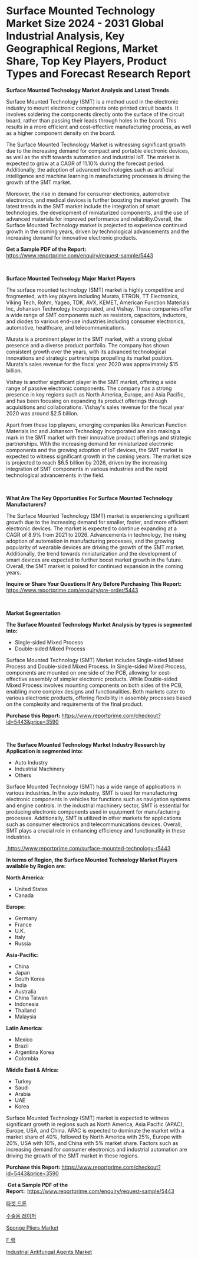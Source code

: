 <p><h1>Surface Mounted Technology Market Size 2024 - 2031 Global Industrial Analysis, Key Geographical Regions, Market Share, Top Key Players, Product Types and Forecast Research Report</h1></p><p><strong>Surface Mounted Technology Market Analysis and Latest Trends</strong></p>
<p><p>Surface Mounted Technology (SMT) is a method used in the electronic industry to mount electronic components onto printed circuit boards. It involves soldering the components directly onto the surface of the circuit board, rather than passing their leads through holes in the board. This results in a more efficient and cost-effective manufacturing process, as well as a higher component density on the board.</p><p>The Surface Mounted Technology Market is witnessing significant growth due to the increasing demand for compact and portable electronic devices, as well as the shift towards automation and industrial IoT. The market is expected to grow at a CAGR of 11.10% during the forecast period. Additionally, the adoption of advanced technologies such as artificial intelligence and machine learning in manufacturing processes is driving the growth of the SMT market.</p><p>Moreover, the rise in demand for consumer electronics, automotive electronics, and medical devices is further boosting the market growth. The latest trends in the SMT market include the integration of smart technologies, the development of miniaturized components, and the use of advanced materials for improved performance and reliability.Overall, the Surface Mounted Technology market is projected to experience continued growth in the coming years, driven by technological advancements and the increasing demand for innovative electronic products.</p></p>
<p><strong>Get a Sample PDF of the Report:&nbsp;</strong> <a href="https://www.reportprime.com/enquiry/request-sample/5443">https://www.reportprime.com/enquiry/request-sample/5443</a></p>
<p>&nbsp;</p>
<p><strong>Surface Mounted Technology Major Market Players</strong></p>
<p><p>The surface mounted technology (SMT) market is highly competitive and fragmented, with key players including Murata, ETRON, TT Electronics, Viking Tech, Rohm, Yageo, TDK, AVX, KEMET, American Function Materials Inc, Johanson Technology Incorporated, and Vishay. These companies offer a wide range of SMT components such as resistors, capacitors, inductors, and diodes to various end-use industries including consumer electronics, automotive, healthcare, and telecommunications.</p><p>Murata is a prominent player in the SMT market, with a strong global presence and a diverse product portfolio. The company has shown consistent growth over the years, with its advanced technological innovations and strategic partnerships propelling its market position. Murata's sales revenue for the fiscal year 2020 was approximately $15 billion.</p><p>Vishay is another significant player in the SMT market, offering a wide range of passive electronic components. The company has a strong presence in key regions such as North America, Europe, and Asia Pacific, and has been focusing on expanding its product offerings through acquisitions and collaborations. Vishay's sales revenue for the fiscal year 2020 was around $2.5 billion.</p><p>Apart from these top players, emerging companies like American Function Materials Inc and Johanson Technology Incorporated are also making a mark in the SMT market with their innovative product offerings and strategic partnerships. With the increasing demand for miniaturized electronic components and the growing adoption of IoT devices, the SMT market is expected to witness significant growth in the coming years. The market size is projected to reach $6.5 billion by 2026, driven by the increasing integration of SMT components in various industries and the rapid technological advancements in the field.</p></p>
<p>&nbsp;</p>
<p><strong>What Are The Key Opportunities For Surface Mounted Technology Manufacturers?</strong></p>
<p><p>The Surface Mounted Technology (SMT) market is experiencing significant growth due to the increasing demand for smaller, faster, and more efficient electronic devices. The market is expected to continue expanding at a CAGR of 8.9% from 2021 to 2026. Advancements in technology, the rising adoption of automation in manufacturing processes, and the growing popularity of wearable devices are driving the growth of the SMT market. Additionally, the trend towards miniaturization and the development of smart devices are expected to further boost market growth in the future. Overall, the SMT market is poised for continued expansion in the coming years.</p></p>
<p><strong>Inquire or Share Your Questions If Any Before Purchasing This Report:</strong> <a href="https://www.reportprime.com/enquiry/pre-order/5443">https://www.reportprime.com/enquiry/pre-order/5443</a></p>
<p>&nbsp;</p>
<p><strong>Market Segmentation</strong></p>
<p><strong>The Surface Mounted Technology Market Analysis by types is segmented into:</strong></p>
<p><ul><li>Single-sided Mixed Process</li><li>Double-sided Mixed Process</li></ul></p>
<p><p>Surface Mounted Technology (SMT) Market includes Single-sided Mixed Process and Double-sided Mixed Process. In Single-sided Mixed Process, components are mounted on one side of the PCB, allowing for cost-effective assembly of simpler electronic products. While Double-sided Mixed Process involves mounting components on both sides of the PCB, enabling more complex designs and functionalities. Both markets cater to various electronic products, offering flexibility in assembly processes based on the complexity and requirements of the final product.</p></p>
<p><strong>Purchase this Report:&nbsp;</strong><a href="https://www.reportprime.com/checkout?id=5443&price=3590">https://www.reportprime.com/checkout?id=5443&price=3590</a></p>
<p>&nbsp;</p>
<p><strong>The Surface Mounted Technology Market Industry Research by Application is segmented into:</strong></p>
<p><ul><li>Auto Industry</li><li>Industrial Machinery</li><li>Others</li></ul></p>
<p><p>Surface Mounted Technology (SMT) has a wide range of applications in various industries. In the auto industry, SMT is used for manufacturing electronic components in vehicles for functions such as navigation systems and engine controls. In the industrial machinery sector, SMT is essential for producing electronic components used in equipment for manufacturing processes. Additionally, SMT is utilized in other markets for applications such as consumer electronics and telecommunications devices. Overall, SMT plays a crucial role in enhancing efficiency and functionality in these industries.</p></p>
<p><a href="https://www.reportprime.com/surface-mounted-technology-r5443">&nbsp;https://www.reportprime.com/surface-mounted-technology-r5443</a></p>
<p><strong>In terms of Region, the Surface Mounted Technology Market Players available by Region are:</strong></p>
<p>
    <p> <strong> North America: </strong>
        <ul>
            <li>United States</li>
            <li>Canada</li>
        </ul>
        </p> 
    <p> <strong> Europe: </strong>
        <ul>
            <li>Germany</li>
            <li>France</li>
            <li>U.K.</li>
            <li>Italy</li>
            <li>Russia</li>
        </ul>
        </p> 
    <p> <strong> Asia-Pacific: </strong>
        <ul>
            <li>China</li>
            <li>Japan</li>
            <li>South Korea</li>
            <li>India</li>
            <li>Australia</li>
            <li>China Taiwan</li>
            <li>Indonesia</li>
            <li>Thailand</li>
            <li>Malaysia</li>
        </ul>
        </p> 
    <p> <strong> Latin America: </strong>
        <ul>
            <li>Mexico</li>
            <li>Brazil</li>
            <li>Argentina Korea</li>
            <li>Colombia</li>
        </ul>
        </p> 
    <p> <strong> Middle East & Africa: </strong>
        <ul>
            <li>Turkey</li>
            <li>Saudi</li>
            <li>Arabia</li>
            <li>UAE</li>
            <li>Korea</li>
        </ul>
    </p>
    </p>
<p><p>Surface Mounted Technology (SMT) market is expected to witness significant growth in regions such as North America, Asia Pacific (APAC), Europe, USA, and China. APAC is expected to dominate the market with a market share of 40%, followed by North America with 25%, Europe with 20%, USA with 10%, and China with 5% market share. Factors such as increasing demand for consumer electronics and industrial automation are driving the growth of the SMT market in these regions.</p></p>
<p><strong>Purchase this Report: </strong><a href="https://www.reportprime.com/checkout?id=5443&price=3590">https://www.reportprime.com/checkout?id=5443&price=3590</a></p>
<p>&nbsp;<strong>Get a Sample PDF of the Report:&nbsp;&nbsp;</strong><a href="https://www.reportprime.com/enquiry/request-sample/5443">https://www.reportprime.com/enquiry/request-sample/5443</a></p>
<p><strong></strong></p>
<p><p><a href="https://medium.com/@carolynurton5656/%EA%B8%80%EB%A1%9C%EB%B2%8C-%ED%83%80%EA%B2%9F-%EB%93%9C%EB%A1%A0-%EC%82%B0%EC%97%85-%EC%9C%A0%ED%98%95-%EC%9D%91%EC%9A%A9-%EB%B6%84%EC%95%BC-%EC%8B%9C%EC%9E%A5-%EC%B0%B8%EA%B0%80%EC%9E%90-%EC%A7%80%EC%97%AD%EB%B3%84-%EC%84%B1%EC%9E%A5-%EB%B6%84%EC%84%9D-%EB%B0%8F-%EB%AF%B8%EB%9E%98-%EC%8B%9C%EB%82%98%EB%A6%AC%EC%98%A4-2024-2031-9566a6ac340a">타겟 드론</a></p><p><a href="https://medium.com/@crumbles67678/%EA%B8%80%EB%A1%9C%EB%B2%8C-%EC%99%B8%EA%B3%BC-%EB%A0%88%EC%9D%B4%EC%A0%80-%EC%8B%9C%EC%9E%A5-%EC%A0%9C%ED%92%88-%EC%9C%A0%ED%98%95-co2-%EB%A0%88%EC%9D%B4%EC%A0%80-%EC%95%84%EB%A5%B4%EA%B3%A4-%EB%A0%88%EC%9D%B4%EC%A0%80-nd-yag-%EB%A0%88%EC%9D%B4%EC%A0%80-%EB%8B%A4%EC%9D%B4%EC%98%A4%EB%93%9C-%EB%A0%88%EC%9D%B4%EC%A0%80-%EA%B8%B0%ED%83%80-%EC%99%B8%EA%B3%BC-%EB%A0%88%EC%9D%B4%EC%A0%80-%EC%B5%9C%EC%A2%85-%EC%82%AC%EC%9A%A9%EC%9E%90-%EB%B0%8F-%EC%A7%80%EC%97%AD-%EB%B6%84%EC%84%9D-%EB%B0%8F-%EC%98%88%EC%B8%A1-73b5d7dacce6">수술용 레이저</a></p><p><a href="https://issuu.com/reportprime-2/docs/sponge-pliers-market-size-2030.pptx">Sponge Pliers Market</a></p><p><a href="https://github.com/konokaryan/Market-Research-Report-List-1/blob/main/657104459178.md">F 램</a></p><p><a href="https://medium.com/@michael.parsons65654/deep-dive-into-the-industrial-antifungal-agents-market-itstrends-market-segmentation-and-355c7264a16b">Industrial Antifungal Agents Market</a></p></p>